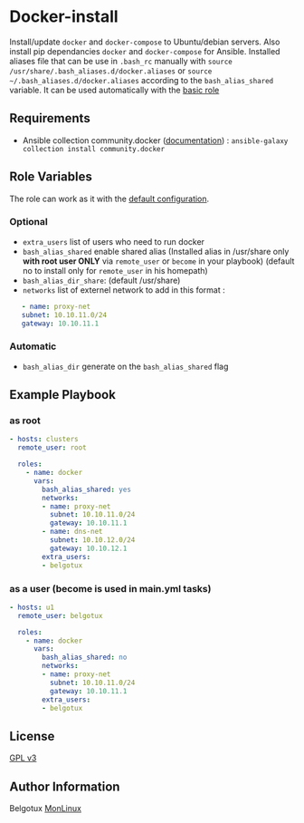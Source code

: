 Docker-install
==============

Install/update `docker` and `docker-compose` to Ubuntu/debian servers.
Also install pip dependancies `docker` and `docker-compose` for Ansible.
Installed aliases file that can be use in `.bash_rc` manually with `source /usr/share/.bash_aliases.d/docker.aliases` or `source ~/.bash_aliases.d/docker.aliases` according to the `bash_alias_shared` variable. It can be used automatically with the [basic role](../basic/README.md)

Requirements
------------

- Ansible collection community.docker ([documentation](https://docs.ansible.com/ansible/latest/collections/community/docker/docker_compose_module.html)) : `ansible-galaxy collection install community.docker`

Role Variables
--------------
The role can work as it with the [default configuration](defaults/main.yml).

### Optional
- `extra_users` list of users who need to run docker
- `bash_alias_shared` enable shared alias (Installed alias in /usr/share only **with root user ONLY** via `remote_user` or `become` in your playbook) (default no to install only for `remote_user` in his homepath)
- `bash_alias_dir_share`: (default /usr/share)
- `networks` list of externel network to add in this format :
```yml
   - name: proxy-net
   subnet: 10.10.11.0/24
   gateway: 10.10.11.1
```

### Automatic
- `bash_alias_dir` generate on the `bash_alias_shared` flag

Example Playbook
----------------
### as root
```yml
- hosts: clusters
  remote_user: root

  roles:
    - name: docker
      vars:
        bash_alias_shared: yes
        networks:
        - name: proxy-net
          subnet: 10.10.11.0/24
          gateway: 10.10.11.1
        - name: dns-net
          subnet: 10.10.12.0/24
          gateway: 10.10.12.1
        extra_users:
        - belgotux
```

### as a user (become is used in main.yml tasks)
```yml
- hosts: u1
  remote_user: belgotux

  roles:
    - name: docker
      vars:
        bash_alias_shared: no
        networks:
        - name: proxy-net
          subnet: 10.10.11.0/24
          gateway: 10.10.11.1
        extra_users:
        - belgotux
```

License
-------

[GPL v3](https://www.gnu.org/licenses/gpl-3.0.en.html)

Author Information
------------------

Belgotux
[MonLinux](https://www.monlinux.net)
